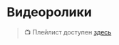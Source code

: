 # Видеоролики

> :tv: Плейлист доступен [здесь](https://youtube.com/playlist?list=PLKTsfoGIz8kfGfYo8cvGK6SXm_jOX3Vpc)
